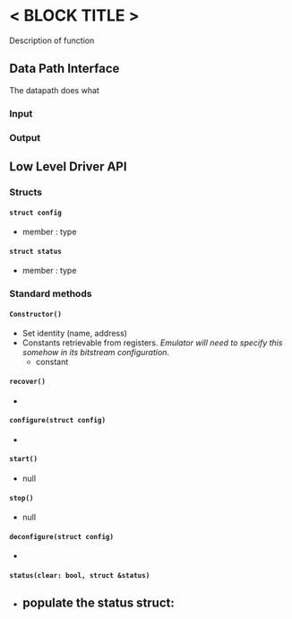 # < BLOCK TITLE >

Description of function

## Data Path Interface
The datapath does what

### Input

### Output

## Low Level Driver API
### Structs
#### `struct config`
- member : type

#### `struct status`
- member : type

### Standard methods
#### `Constructor()`
- Set identity (name, address)
- Constants retrievable from registers. _Emulator will need to specify this somehow in its bitstream configuration_.
  - constant

#### `recover()`
- 

#### `configure(struct config)`
- 

#### `start()`
- null

#### `stop()`
- null

#### `deconfigure(struct config)`
- 

#### `status(clear: bool, struct &status)`
- populate the status struct:
  - 